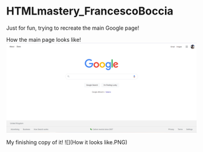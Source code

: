 # HTMLmastery_FrancescoBoccia

Just for fun, trying to recreate the main Google page!

How the main page looks like!
![](GooglePage.PNG)

My finishing copy of it!
![](How it looks like.PNG)
